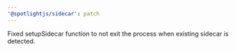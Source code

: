```yaml
---
'@spotlightjs/sidecar': patch
---
```


Fixed setupSidecar function to not exit the process when existing sidecar is detected.
